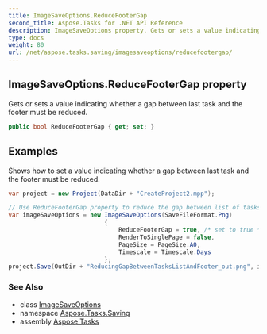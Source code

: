 ```yaml
---
title: ImageSaveOptions.ReduceFooterGap
second_title: Aspose.Tasks for .NET API Reference
description: ImageSaveOptions property. Gets or sets a value indicating whether a gap between last task and the footer must be reduced
type: docs
weight: 80
url: /net/aspose.tasks.saving/imagesaveoptions/reducefootergap/
---
```

## ImageSaveOptions.ReduceFooterGap property

Gets or sets a value indicating whether a gap between last task and the footer must be reduced.

```csharp
public bool ReduceFooterGap { get; set; }
```

## Examples

Shows how to set a value indicating whether a gap between last task and the footer must be reduced.

```csharp
var project = new Project(DataDir + "CreateProject2.mpp");

// Use ReduceFooterGap property to reduce the gap between list of tasks and Footer
var imageSaveOptions = new ImageSaveOptions(SaveFileFormat.Png)
                           {
                               ReduceFooterGap = true, /* set to true */ 
                               RenderToSinglePage = false,
                               PageSize = PageSize.A0,
                               Timescale = Timescale.Days
                           };
project.Save(OutDir + "ReducingGapBetweenTasksListAndFooter_out.png", imageSaveOptions);
```

### See Also

* class [ImageSaveOptions](../)
* namespace [Aspose.Tasks.Saving](../../imagesaveoptions/)
* assembly [Aspose.Tasks](../../../)


